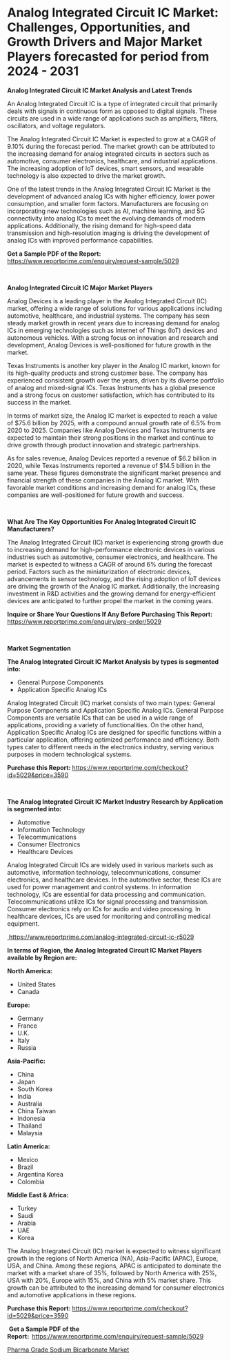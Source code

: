 <p><h1>Analog Integrated Circuit IC Market: Challenges, Opportunities, and Growth Drivers and Major Market Players forecasted for period from 2024 - 2031</h1></p><p><strong>Analog Integrated Circuit IC Market Analysis and Latest Trends</strong></p>
<p><p>An Analog Integrated Circuit IC is a type of integrated circuit that primarily deals with signals in continuous form as opposed to digital signals. These circuits are used in a wide range of applications such as amplifiers, filters, oscillators, and voltage regulators.</p><p>The Analog Integrated Circuit IC Market is expected to grow at a CAGR of 9.10% during the forecast period. The market growth can be attributed to the increasing demand for analog integrated circuits in sectors such as automotive, consumer electronics, healthcare, and industrial applications. The increasing adoption of IoT devices, smart sensors, and wearable technology is also expected to drive the market growth.</p><p>One of the latest trends in the Analog Integrated Circuit IC Market is the development of advanced analog ICs with higher efficiency, lower power consumption, and smaller form factors. Manufacturers are focusing on incorporating new technologies such as AI, machine learning, and 5G connectivity into analog ICs to meet the evolving demands of modern applications. Additionally, the rising demand for high-speed data transmission and high-resolution imaging is driving the development of analog ICs with improved performance capabilities.</p></p>
<p><strong>Get a Sample PDF of the Report:&nbsp;</strong> <a href="https://www.reportprime.com/enquiry/request-sample/5029">https://www.reportprime.com/enquiry/request-sample/5029</a></p>
<p>&nbsp;</p>
<p><strong>Analog Integrated Circuit IC Major Market Players</strong></p>
<p><p>Analog Devices is a leading player in the Analog Integrated Circuit (IC) market, offering a wide range of solutions for various applications including automotive, healthcare, and industrial systems. The company has seen steady market growth in recent years due to increasing demand for analog ICs in emerging technologies such as Internet of Things (IoT) devices and autonomous vehicles. With a strong focus on innovation and research and development, Analog Devices is well-positioned for future growth in the market.</p><p>Texas Instruments is another key player in the Analog IC market, known for its high-quality products and strong customer base. The company has experienced consistent growth over the years, driven by its diverse portfolio of analog and mixed-signal ICs. Texas Instruments has a global presence and a strong focus on customer satisfaction, which has contributed to its success in the market.</p><p>In terms of market size, the Analog IC market is expected to reach a value of $75.6 billion by 2025, with a compound annual growth rate of 6.5% from 2020 to 2025. Companies like Analog Devices and Texas Instruments are expected to maintain their strong positions in the market and continue to drive growth through product innovation and strategic partnerships.</p><p>As for sales revenue, Analog Devices reported a revenue of $6.2 billion in 2020, while Texas Instruments reported a revenue of $14.5 billion in the same year. These figures demonstrate the significant market presence and financial strength of these companies in the Analog IC market. With favorable market conditions and increasing demand for analog ICs, these companies are well-positioned for future growth and success.</p></p>
<p>&nbsp;</p>
<p><strong>What Are The Key Opportunities For Analog Integrated Circuit IC Manufacturers?</strong></p>
<p><p>The Analog Integrated Circuit (IC) market is experiencing strong growth due to increasing demand for high-performance electronic devices in various industries such as automotive, consumer electronics, and healthcare. The market is expected to witness a CAGR of around 6% during the forecast period. Factors such as the miniaturization of electronic devices, advancements in sensor technology, and the rising adoption of IoT devices are driving the growth of the Analog IC market. Additionally, the increasing investment in R&D activities and the growing demand for energy-efficient devices are anticipated to further propel the market in the coming years.</p></p>
<p><strong>Inquire or Share Your Questions If Any Before Purchasing This Report:</strong> <a href="https://www.reportprime.com/enquiry/pre-order/5029">https://www.reportprime.com/enquiry/pre-order/5029</a></p>
<p>&nbsp;</p>
<p><strong>Market Segmentation</strong></p>
<p><strong>The Analog Integrated Circuit IC Market Analysis by types is segmented into:</strong></p>
<p><ul><li>General Purpose Components</li><li>Application Specific Analog ICs</li></ul></p>
<p><p>Analog Integrated Circuit (IC) market consists of two main types: General Purpose Components and Application Specific Analog ICs. General Purpose Components are versatile ICs that can be used in a wide range of applications, providing a variety of functionalities. On the other hand, Application Specific Analog ICs are designed for specific functions within a particular application, offering optimized performance and efficiency. Both types cater to different needs in the electronics industry, serving various purposes in modern technological systems.</p></p>
<p><strong>Purchase this Report:&nbsp;</strong><a href="https://www.reportprime.com/checkout?id=5029&price=3590">https://www.reportprime.com/checkout?id=5029&price=3590</a></p>
<p>&nbsp;</p>
<p><strong>The Analog Integrated Circuit IC Market Industry Research by Application is segmented into:</strong></p>
<p><ul><li>Automotive</li><li>Information Technology</li><li>Telecommunications</li><li>Consumer Electronics</li><li>Healthcare Devices</li></ul></p>
<p><p>Analog Integrated Circuit ICs are widely used in various markets such as automotive, information technology, telecommunications, consumer electronics, and healthcare devices. In the automotive sector, these ICs are used for power management and control systems. In information technology, ICs are essential for data processing and communication. Telecommunications utilize ICs for signal processing and transmission. Consumer electronics rely on ICs for audio and video processing. In healthcare devices, ICs are used for monitoring and controlling medical equipment.</p></p>
<p><a href="https://www.reportprime.com/analog-integrated-circuit-ic-r5029">&nbsp;https://www.reportprime.com/analog-integrated-circuit-ic-r5029</a></p>
<p><strong>In terms of Region, the Analog Integrated Circuit IC Market Players available by Region are:</strong></p>
<p>
    <p> <strong> North America: </strong>
        <ul>
            <li>United States</li>
            <li>Canada</li>
        </ul>
        </p> 
    <p> <strong> Europe: </strong>
        <ul>
            <li>Germany</li>
            <li>France</li>
            <li>U.K.</li>
            <li>Italy</li>
            <li>Russia</li>
        </ul>
        </p> 
    <p> <strong> Asia-Pacific: </strong>
        <ul>
            <li>China</li>
            <li>Japan</li>
            <li>South Korea</li>
            <li>India</li>
            <li>Australia</li>
            <li>China Taiwan</li>
            <li>Indonesia</li>
            <li>Thailand</li>
            <li>Malaysia</li>
        </ul>
        </p> 
    <p> <strong> Latin America: </strong>
        <ul>
            <li>Mexico</li>
            <li>Brazil</li>
            <li>Argentina Korea</li>
            <li>Colombia</li>
        </ul>
        </p> 
    <p> <strong> Middle East & Africa: </strong>
        <ul>
            <li>Turkey</li>
            <li>Saudi</li>
            <li>Arabia</li>
            <li>UAE</li>
            <li>Korea</li>
        </ul>
    </p>
    </p>
<p><p>The Analog Integrated Circuit (IC) market is expected to witness significant growth in the regions of North America (NA), Asia-Pacific (APAC), Europe, USA, and China. Among these regions, APAC is anticipated to dominate the market with a market share of 35%, followed by North America with 25%, USA with 20%, Europe with 15%, and China with 5% market share. This growth can be attributed to the increasing demand for consumer electronics and automotive applications in these regions.</p></p>
<p><strong>Purchase this Report: </strong><a href="https://www.reportprime.com/checkout?id=5029&price=3590">https://www.reportprime.com/checkout?id=5029&price=3590</a></p>
<p>&nbsp;<strong>Get a Sample PDF of the Report:&nbsp;&nbsp;</strong><a href="https://www.reportprime.com/enquiry/request-sample/5029">https://www.reportprime.com/enquiry/request-sample/5029</a></p>
<p><strong></strong></p>
<p><p><a href="https://view.publitas.com/reportprime-1/pharma-grade-sodium-bicarbonate-market-analysis-its-cagr-market-segmentation-and-global-industry-overview/">Pharma Grade Sodium Bicarbonate Market</a></p></p>
